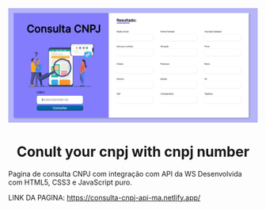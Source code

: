 <img src="img/consulta cnpj.png"/>



<h1 align="center">  Conult your cnpj with cnpj number  </h1>


Pagina de consulta CNPJ com integração com API da WS
Desenvolvida com HTML5, CSS3 e JavaScript puro.






LINK DA PAGINA: https://consulta-cnpj-api-ma.netlify.app/
